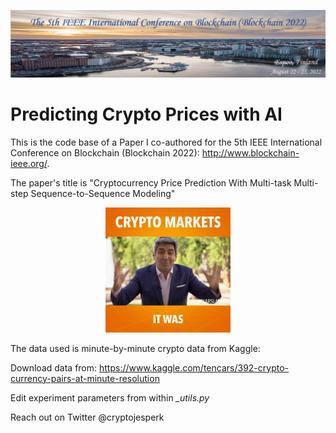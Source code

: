 ![IEE Blockchain 2022](./banner.png)

<h1>Predicting Crypto Prices with AI</h1>

This is the code base of a Paper I co-authored for the 5th IEEE International Conference on Blockchain (Blockchain 2022): http://www.blockchain-ieee.org/.
  
The paper's title is "Cryptocurrency Price Prediction With Multi-task Multi-step Sequence-to-Sequence Modeling"

<p align="center">
  <img src="./rollercoaster.gif" width="200" height="200" />
</p>


The data used is minute-by-minute crypto data from Kaggle:

  Download data from: https://www.kaggle.com/tencars/392-crypto-currency-pairs-at-minute-resolution

Edit experiment parameters from within *_utils.py*

Reach out on Twitter @cryptojesperk
